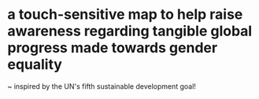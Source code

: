 # a touch-sensitive map to help raise awareness regarding tangible global progress made towards gender equality
~ inspired by the UN's fifth sustainable development goal! 
